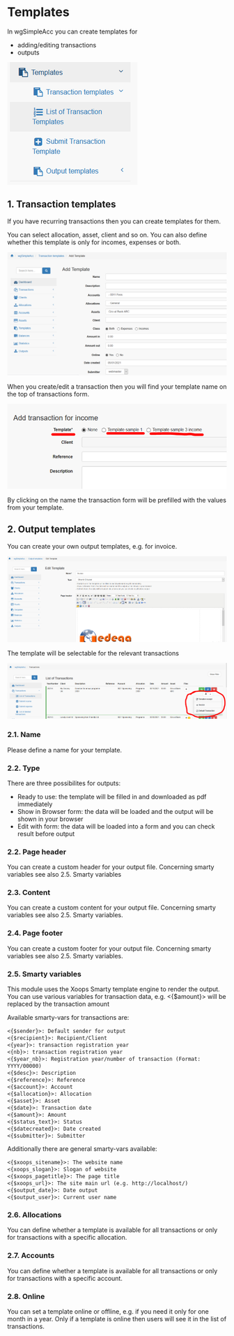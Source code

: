 # Templates

In wgSimpleAcc you can create templates for 

* adding/editing transactions
* outputs

![Templates](../../.gitbook/assets/en/templates.png)

## 1. Transaction templates

If you have recurring transactions then you can create templates for them.

You can select allocation, asset, client and so on. You can also define whether this template is only for incomes, expenses or both.

![Transaction templates 1](../../.gitbook/assets/en/templates_tra_1.png)

When you create/edit a transaction then you will find your template name on the top of transactions form.

![Transaction templates 2](../../.gitbook/assets/en/templates_tra_2.png)

By clicking on the name the transaction form will be prefilled with the values from your template.

## 2. Output templates

You can create your own output templates, e.g. for invoice.

![Output templates 1](../../.gitbook/assets/en/templates_out_1.png)

The template will be selectable for the relevant transactions

![Output templates 2](../../.gitbook/assets/en/templates_out_2.png)

### 2.1. Name

Please define a name for your template.

### 2.2. Type

There are three possibilites for outputs:

* Ready to use: the template will be filled in and downloaded as pdf immediately
* Show in Browser form: the data will be loaded and the output will be shown in your browser
* Edit with form: the data will be loaded into a form and you can check result before output

### 2.2. Page header

You can create a custom header for your output file. Concerning smarty variables see also 2.5. Smarty variables

### 2.3. Content

You can create a custom content for your output file. Concerning smarty variables see also 2.5. Smarty variables.

### 2.4. Page footer

You can create a custom footer for your output file. Concerning smarty variables see also 2.5. Smarty variables.

### 2.5. Smarty variables

This module uses the Xoops Smarty template engine to render the output.
You can use various variables for transaction data, e.g. <{$amount}> will be replaced by the transaction amount

Available smarty-vars for transactions are: 
    
    <{$sender}>: Default sender for output
    <{$recipient}>: Recipient/Client
    <{year}>: transaction registration year
    <{nb}>: transaction registration year
    <{$year_nb}>: Registration year/number of transaction (Format: YYYY/00000)
    <{$desc}>: Description
    <{$reference}>: Reference
    <{$account}>: Account
    <{$allocation}>: Allocation
    <{$asset}>: Asset
    <{$date}>: Transaction date
    <{$amount}>: Amount
    <{$status_text}>: Status
    <{$datecreated}>: Date created
    <{$submitter}>: Submitter

Additionally there are general smarty-vars available:

    <{$xoops_sitename}>: The website name
    <{xoops_slogan}>: Slogan of website
    <{$xoops_pagetitle}>: The page title
    <{$xoops_url}>: The site main url (e.g. http://localhost/)
    <{$output_date}>: Date output
    <{$output_user}>: Current user name

### 2.6. Allocations

You can define whether a template is available for all transactions or only for transactions with a specific allocation.

### 2.7. Accounts

You can define whether a template is available for all transactions or only for transactions with a specific account.

### 2.8. Online

You can set a template online or offline, e.g. if you need it only for one month in a year. Only if a template is online then users will see it in the list of transactions.
